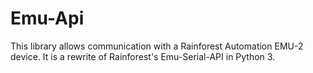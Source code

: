 # Emu-Api

This library allows communication with a Rainforest Automation EMU-2 device.
It is a rewrite of Rainforest's Emu-Serial-API in Python 3.